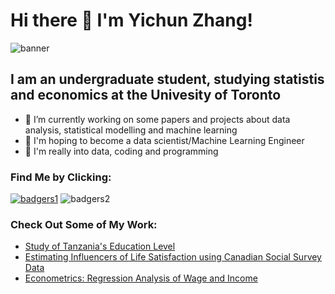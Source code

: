 # Hi there 👋 I'm Yichun Zhang! 
![banner](https://github.com/Yichun-Zhang-ZYC/supplement/blob/main/IMG_4386.jpg)
## I am an undergraduate student, studying statistis and economics at the Univesity of Toronto
- 🔭 I’m currently working on some papers and projects about data analysis, statistical modelling and machine learning 
- 🔭 I'm hoping to become a data scientist/Machine Learning Engineer
- 🔭 I'm really into data, coding and programming 


### Find Me by Clicking: 
[![badgers1](https://github.com/Yichun-Zhang-ZYC/supplement/blob/main/download.png)](https://www.linkedin.com/in/yichun-zhang-zyc/)
![badgers2](https://github.com/Yichun-Zhang-ZYC/supplement/blob/main/website-icon-5.png)

### Check Out Some of My Work: 
- [Study of Tanzania's Education Level](https://github.com/Yichun-Zhang-ZYC/Tanzania-Education-Analysis-with-R)
- [Estimating Influencers of Life Satisfaction using Canadian Social Survey Data](https://github.com/Yichun-Zhang-ZYC/Influencers-of-Life-Satistifaction)
- [Econometrics: Regression Analysis of Wage and Income](https://github.com/Yichun-Zhang-ZYC/Econometrics---Education-and-wages)
